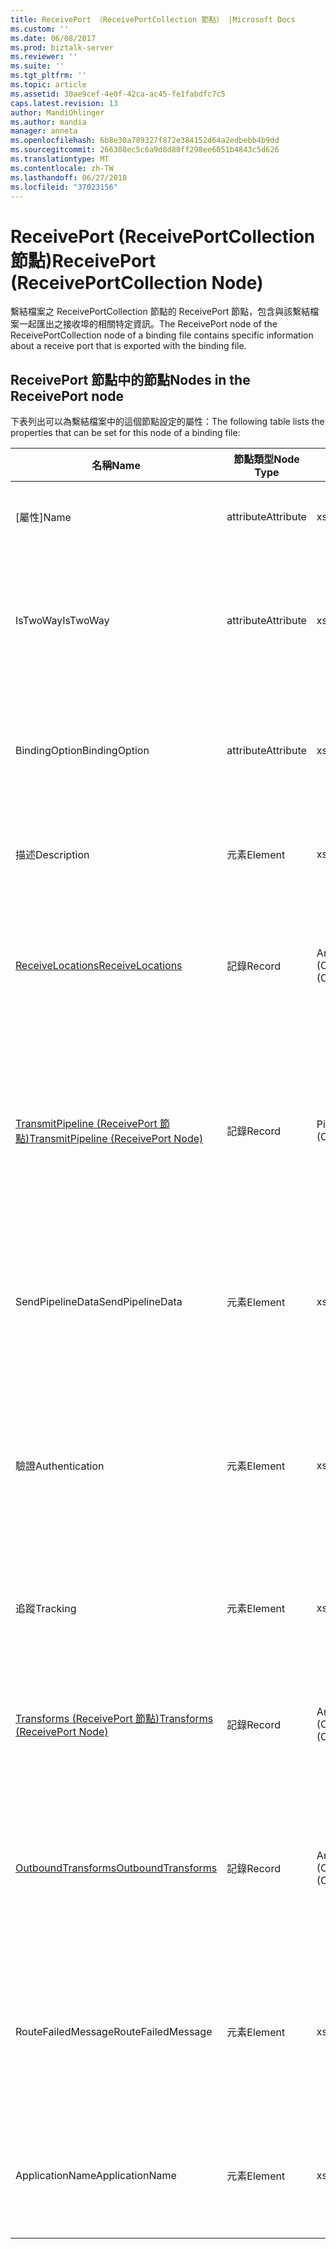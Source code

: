 ```yaml
---
title: ReceivePort （ReceivePortCollection 節點） |Microsoft Docs
ms.custom: ''
ms.date: 06/08/2017
ms.prod: biztalk-server
ms.reviewer: ''
ms.suite: ''
ms.tgt_pltfrm: ''
ms.topic: article
ms.assetid: 30ae9cef-4e0f-42ca-ac45-fe1fabdfc7c5
caps.latest.revision: 13
author: MandiOhlinger
ms.author: mandia
manager: anneta
ms.openlocfilehash: 6b8e30a789327f872e384152d64a2edbebb4b9dd
ms.sourcegitcommit: 266308ec5c6a9d8d80ff298ee6051b4843c5d626
ms.translationtype: MT
ms.contentlocale: zh-TW
ms.lasthandoff: 06/27/2018
ms.locfileid: "37023156"
---
```

# <a name="receiveport-receiveportcollection-node"></a><span data-ttu-id="dec95-102">ReceivePort (ReceivePortCollection 節點)</span><span class="sxs-lookup"><span data-stu-id="dec95-102">ReceivePort (ReceivePortCollection Node)</span></span>
<span data-ttu-id="dec95-103">繫結檔案之 ReceivePortCollection 節點的 ReceivePort 節點，包含與該繫結檔案一起匯出之接收埠的相關特定資訊。</span><span class="sxs-lookup"><span data-stu-id="dec95-103">The ReceivePort node of the ReceivePortCollection node of a binding file contains specific information about a receive port that is exported with the binding file.</span></span>  

## <a name="nodes-in-the-receiveport-node"></a><span data-ttu-id="dec95-104">ReceivePort 節點中的節點</span><span class="sxs-lookup"><span data-stu-id="dec95-104">Nodes in the ReceivePort node</span></span>  
 <span data-ttu-id="dec95-105">下表列出可以為繫結檔案中的這個節點設定的屬性：</span><span class="sxs-lookup"><span data-stu-id="dec95-105">The following table lists the properties that can be set for this node of a binding file:</span></span>  


|                                      <span data-ttu-id="dec95-106">**名稱**</span><span class="sxs-lookup"><span data-stu-id="dec95-106">**Name**</span></span>                                       | <span data-ttu-id="dec95-107">**節點類型**</span><span class="sxs-lookup"><span data-stu-id="dec95-107">**Node Type**</span></span> |            <span data-ttu-id="dec95-108">**資料類型**</span><span class="sxs-lookup"><span data-stu-id="dec95-108">**Data Type**</span></span>             |                                               <span data-ttu-id="dec95-109">**說明**</span><span class="sxs-lookup"><span data-stu-id="dec95-109">**Description**</span></span>                                               | <span data-ttu-id="dec95-110">**限制**</span><span class="sxs-lookup"><span data-stu-id="dec95-110">**Restrictions**</span></span> |                                                                                                 <span data-ttu-id="dec95-111">**註解**</span><span class="sxs-lookup"><span data-stu-id="dec95-111">**Comments**</span></span>                                                                                                  |
|-------------------------------------------------------------------------------------|---------------|--------------------------------------|-------------------------------------------------------------------------------------------------------------|------------------|---------------------------------------------------------------------------------------------------------------------------------------------------------------------------------------------------------------|
|                                        <span data-ttu-id="dec95-112">[屬性]</span><span class="sxs-lookup"><span data-stu-id="dec95-112">Name</span></span>                                         |   <span data-ttu-id="dec95-113">attribute</span><span class="sxs-lookup"><span data-stu-id="dec95-113">Attribute</span></span>   |              <span data-ttu-id="dec95-114">xs:string</span><span class="sxs-lookup"><span data-stu-id="dec95-114">xs:string</span></span>               |                                   <span data-ttu-id="dec95-115">指定接收埠的名稱。</span><span class="sxs-lookup"><span data-stu-id="dec95-115">Specifies the name of the receive port.</span></span>                                   |   <span data-ttu-id="dec95-116">不需要</span><span class="sxs-lookup"><span data-stu-id="dec95-116">Not required</span></span>   |                                                                                             <span data-ttu-id="dec95-117">預設值：空白</span><span class="sxs-lookup"><span data-stu-id="dec95-117">Default value: empty</span></span>                                                                                              |
|                                      <span data-ttu-id="dec95-118">IsTwoWay</span><span class="sxs-lookup"><span data-stu-id="dec95-118">IsTwoWay</span></span>                                       |   <span data-ttu-id="dec95-119">attribute</span><span class="sxs-lookup"><span data-stu-id="dec95-119">Attribute</span></span>   |              <span data-ttu-id="dec95-120">xs:boolean</span><span class="sxs-lookup"><span data-stu-id="dec95-120">xs:boolean</span></span>              |               <span data-ttu-id="dec95-121">指定接收埠為單向或要求-回應 (雙向)。</span><span class="sxs-lookup"><span data-stu-id="dec95-121">Specifies whether the receive port is one way or is request-response (two way).</span></span>               |     <span data-ttu-id="dec95-122">必要項</span><span class="sxs-lookup"><span data-stu-id="dec95-122">Required</span></span>     |      <span data-ttu-id="dec95-123">預設值：無</span><span class="sxs-lookup"><span data-stu-id="dec95-123">Default value: none</span></span><br /><br /> <span data-ttu-id="dec95-124">可能的值位於**MSBTS_SendPort.IsTwoWay 屬性 (WMI)** [!INCLUDE[ui-guidance-developers-reference](../includes/ui-guidance-developers-reference.md)]</span><span class="sxs-lookup"><span data-stu-id="dec95-124">Possible values are in the **MSBTS_SendPort.IsTwoWay Property (WMI)** [!INCLUDE[ui-guidance-developers-reference](../includes/ui-guidance-developers-reference.md)]</span></span>      |
|                                    <span data-ttu-id="dec95-125">BindingOption</span><span class="sxs-lookup"><span data-stu-id="dec95-125">BindingOption</span></span>                                    |   <span data-ttu-id="dec95-126">attribute</span><span class="sxs-lookup"><span data-stu-id="dec95-126">Attribute</span></span>   |                <span data-ttu-id="dec95-127">xs:int</span><span class="sxs-lookup"><span data-stu-id="dec95-127">xs:int</span></span>                |                          <span data-ttu-id="dec95-128">指定協調流程連接埠的繫結類型。</span><span class="sxs-lookup"><span data-stu-id="dec95-128">Specifies the type of binding for the orchestration port.</span></span>                          |     <span data-ttu-id="dec95-129">必要項</span><span class="sxs-lookup"><span data-stu-id="dec95-129">Required</span></span>     |                                             <span data-ttu-id="dec95-130">預設值：無</span><span class="sxs-lookup"><span data-stu-id="dec95-130">Default value: none</span></span><br /><br /> <span data-ttu-id="dec95-131">可能的值位於**Microsoft.BizTalk.ExplorerOM.BindingType**列舉型別。</span><span class="sxs-lookup"><span data-stu-id="dec95-131">Possible values are in the **Microsoft.BizTalk.ExplorerOM.BindingType** enumeration.</span></span>                                              |
|                                     <span data-ttu-id="dec95-132">描述</span><span class="sxs-lookup"><span data-stu-id="dec95-132">Description</span></span>                                     |    <span data-ttu-id="dec95-133">元素</span><span class="sxs-lookup"><span data-stu-id="dec95-133">Element</span></span>    |              <span data-ttu-id="dec95-134">xs:string</span><span class="sxs-lookup"><span data-stu-id="dec95-134">xs:string</span></span>               |                                <span data-ttu-id="dec95-135">指定接收埠的描述。</span><span class="sxs-lookup"><span data-stu-id="dec95-135">Specifies a description for the receive port.</span></span>                                |     <span data-ttu-id="dec95-136">必要項</span><span class="sxs-lookup"><span data-stu-id="dec95-136">Required</span></span>     |                                                                                             <span data-ttu-id="dec95-137">預設值：空白</span><span class="sxs-lookup"><span data-stu-id="dec95-137">Default value: empty</span></span>                                                                                              |
|          [<span data-ttu-id="dec95-138">ReceiveLocations</span><span class="sxs-lookup"><span data-stu-id="dec95-138">ReceiveLocations</span></span>](../core/receivelocations-receiveport-node.md)           |    <span data-ttu-id="dec95-139">記錄</span><span class="sxs-lookup"><span data-stu-id="dec95-139">Record</span></span>     | <span data-ttu-id="dec95-140">ArrayOfReceiveLocation (ComplexType)</span><span class="sxs-lookup"><span data-stu-id="dec95-140">ArrayOfReceiveLocation (ComplexType)</span></span> |                 <span data-ttu-id="dec95-141">與此接收埠相關聯之接收位置的容器節點。</span><span class="sxs-lookup"><span data-stu-id="dec95-141">Container node for the receive locations associated with this receive port.</span></span>                 |  <span data-ttu-id="dec95-142">非必要</span><span class="sxs-lookup"><span data-stu-id="dec95-142">Not required.</span></span>   |                                                                                              <span data-ttu-id="dec95-143">預設值：無</span><span class="sxs-lookup"><span data-stu-id="dec95-143">Default value: none</span></span>                                                                                              |
| [<span data-ttu-id="dec95-144">TransmitPipeline (ReceivePort 節點)</span><span class="sxs-lookup"><span data-stu-id="dec95-144">TransmitPipeline (ReceivePort Node)</span></span>](../core/transmitpipeline-receiveport-node.md) |    <span data-ttu-id="dec95-145">記錄</span><span class="sxs-lookup"><span data-stu-id="dec95-145">Record</span></span>     |      <span data-ttu-id="dec95-146">PipelineRef (ComplexType)</span><span class="sxs-lookup"><span data-stu-id="dec95-146">PipelineRef (ComplexType)</span></span>       | <span data-ttu-id="dec95-147">指定當接收埠為雙向接收埠時，會與接收埠相關聯的傳送管線。</span><span class="sxs-lookup"><span data-stu-id="dec95-147">Specifies the send pipeline associated with the receive port if the receive port is a two way receive port.</span></span> |   <span data-ttu-id="dec95-148">不需要</span><span class="sxs-lookup"><span data-stu-id="dec95-148">Not required</span></span>   |                                                                                              <span data-ttu-id="dec95-149">預設值：無</span><span class="sxs-lookup"><span data-stu-id="dec95-149">Default value: none</span></span>                                                                                              |
|                                  <span data-ttu-id="dec95-150">SendPipelineData</span><span class="sxs-lookup"><span data-stu-id="dec95-150">SendPipelineData</span></span>                                   |    <span data-ttu-id="dec95-151">元素</span><span class="sxs-lookup"><span data-stu-id="dec95-151">Element</span></span>    |              <span data-ttu-id="dec95-152">xs:string</span><span class="sxs-lookup"><span data-stu-id="dec95-152">xs:string</span></span>               |         <span data-ttu-id="dec95-153">指定此管線用途之執行個體特定的自訂組態。</span><span class="sxs-lookup"><span data-stu-id="dec95-153">Specifies the custom configuration specific to this instance of the usage of the pipeline.</span></span>          |   <span data-ttu-id="dec95-154">不需要</span><span class="sxs-lookup"><span data-stu-id="dec95-154">Not required</span></span>   |                                                                                             <span data-ttu-id="dec95-155">預設值： 空白。</span><span class="sxs-lookup"><span data-stu-id="dec95-155">Default value: empty.</span></span>                                                                                             |
|                                   <span data-ttu-id="dec95-156">驗證</span><span class="sxs-lookup"><span data-stu-id="dec95-156">Authentication</span></span>                                    |    <span data-ttu-id="dec95-157">元素</span><span class="sxs-lookup"><span data-stu-id="dec95-157">Element</span></span>    |                <span data-ttu-id="dec95-158">xs:int</span><span class="sxs-lookup"><span data-stu-id="dec95-158">xs:int</span></span>                |      <span data-ttu-id="dec95-159">指定列舉值，指示在此接收埠是否需要驗證。</span><span class="sxs-lookup"><span data-stu-id="dec95-159">Specifies an enumeration value indicating whether authentication is needed at this receive port.</span></span>       |     <span data-ttu-id="dec95-160">必要項</span><span class="sxs-lookup"><span data-stu-id="dec95-160">Required</span></span>     |                                          <span data-ttu-id="dec95-161">預設值：無</span><span class="sxs-lookup"><span data-stu-id="dec95-161">Default value: none</span></span><br /><br /> <span data-ttu-id="dec95-162">可能的值位於**Microsoft.BizTalk.ExplorerOM.AuthenticationType**列舉型別。</span><span class="sxs-lookup"><span data-stu-id="dec95-162">Possible values are in the **Microsoft.BizTalk.ExplorerOM.AuthenticationType** enumeration.</span></span>                                          |
|                                      <span data-ttu-id="dec95-163">追蹤</span><span class="sxs-lookup"><span data-stu-id="dec95-163">Tracking</span></span>                                       |    <span data-ttu-id="dec95-164">元素</span><span class="sxs-lookup"><span data-stu-id="dec95-164">Element</span></span>    |                <span data-ttu-id="dec95-165">xs:int</span><span class="sxs-lookup"><span data-stu-id="dec95-165">xs:int</span></span>                |                        <span data-ttu-id="dec95-166">指定接收埠的文件追蹤層級</span><span class="sxs-lookup"><span data-stu-id="dec95-166">Specifies the level of document tracking for the receive port</span></span>                        |     <span data-ttu-id="dec95-167">必要項</span><span class="sxs-lookup"><span data-stu-id="dec95-167">Required</span></span>     |                                            <span data-ttu-id="dec95-168">預設值：無</span><span class="sxs-lookup"><span data-stu-id="dec95-168">Default value: none</span></span><br /><br /> <span data-ttu-id="dec95-169">可能的值位於**Microsoft.BizTalk.ExplorerOM.TrackingTypes**列舉型別。</span><span class="sxs-lookup"><span data-stu-id="dec95-169">Possible values are in the **Microsoft.BizTalk.ExplorerOM.TrackingTypes** enumeration.</span></span>                                             |
|       [<span data-ttu-id="dec95-170">Transforms (ReceivePort 節點)</span><span class="sxs-lookup"><span data-stu-id="dec95-170">Transforms (ReceivePort Node)</span></span>](../core/transforms-receiveport-node.md)       |    <span data-ttu-id="dec95-171">記錄</span><span class="sxs-lookup"><span data-stu-id="dec95-171">Record</span></span>     |    <span data-ttu-id="dec95-172">ArrayOfTransform (ComplexType)</span><span class="sxs-lookup"><span data-stu-id="dec95-172">ArrayOfTransform (ComplexType)</span></span>    |                  <span data-ttu-id="dec95-173">指定單向接收埠之輸入轉換的集合。</span><span class="sxs-lookup"><span data-stu-id="dec95-173">Specifies the collection of inbound transforms of a one way receive port.</span></span>                  |   <span data-ttu-id="dec95-174">不需要</span><span class="sxs-lookup"><span data-stu-id="dec95-174">Not required</span></span>   |                                                                                              <span data-ttu-id="dec95-175">預設值：無</span><span class="sxs-lookup"><span data-stu-id="dec95-175">Default value: none</span></span>                                                                                              |
|        [<span data-ttu-id="dec95-176">OutboundTransforms</span><span class="sxs-lookup"><span data-stu-id="dec95-176">OutboundTransforms</span></span>](../core/outboundtransforms-receiveport-node.md)         |    <span data-ttu-id="dec95-177">記錄</span><span class="sxs-lookup"><span data-stu-id="dec95-177">Record</span></span>     |    <span data-ttu-id="dec95-178">ArrayOfTransform (ComplexType)</span><span class="sxs-lookup"><span data-stu-id="dec95-178">ArrayOfTransform (ComplexType)</span></span>    |       <span data-ttu-id="dec95-179">指定套用至雙向接收埠上之文件的輸出轉換的集合。</span><span class="sxs-lookup"><span data-stu-id="dec95-179">Specifies the collection of outbound transforms to apply to documents on a two-way receive port</span></span>       |   <span data-ttu-id="dec95-180">不需要</span><span class="sxs-lookup"><span data-stu-id="dec95-180">Not required</span></span>   |                                                                                              <span data-ttu-id="dec95-181">預設值：無</span><span class="sxs-lookup"><span data-stu-id="dec95-181">Default value: none</span></span>                                                                                              |
|                                 <span data-ttu-id="dec95-182">RouteFailedMessage</span><span class="sxs-lookup"><span data-stu-id="dec95-182">RouteFailedMessage</span></span>                                  |    <span data-ttu-id="dec95-183">元素</span><span class="sxs-lookup"><span data-stu-id="dec95-183">Element</span></span>    |              <span data-ttu-id="dec95-184">xs:boolean</span><span class="sxs-lookup"><span data-stu-id="dec95-184">xs:boolean</span></span>              |             <span data-ttu-id="dec95-185">指定失敗訊息是否會傳送至失敗的訊息訂閱者。</span><span class="sxs-lookup"><span data-stu-id="dec95-185">Specifies whether or not failed messages are routed to failed message subscribers.</span></span>              |     <span data-ttu-id="dec95-186">必要項</span><span class="sxs-lookup"><span data-stu-id="dec95-186">Required</span></span>     | <span data-ttu-id="dec95-187">預設值：無</span><span class="sxs-lookup"><span data-stu-id="dec95-187">Default value: none</span></span><br /><br /> <span data-ttu-id="dec95-188">可能的值位於**MSBTS_SendPort.RouteFailedMessage 屬性 (WMI)** [!INCLUDE[ui-guidance-developers-reference](../includes/ui-guidance-developers-reference.md)]</span><span class="sxs-lookup"><span data-stu-id="dec95-188">Possible values are in the **MSBTS_SendPort.RouteFailedMessage Property (WMI)** [!INCLUDE[ui-guidance-developers-reference](../includes/ui-guidance-developers-reference.md)]</span></span> |
|                                   <span data-ttu-id="dec95-189">ApplicationName</span><span class="sxs-lookup"><span data-stu-id="dec95-189">ApplicationName</span></span>                                   |    <span data-ttu-id="dec95-190">元素</span><span class="sxs-lookup"><span data-stu-id="dec95-190">Element</span></span>    |              <span data-ttu-id="dec95-191">xs:string</span><span class="sxs-lookup"><span data-stu-id="dec95-191">xs:string</span></span>               |                   <span data-ttu-id="dec95-192">指定與接收埠相關聯之應用程式的名稱。</span><span class="sxs-lookup"><span data-stu-id="dec95-192">Specifies the name of the application associated with the receive port.</span></span>                   |     <span data-ttu-id="dec95-193">必要項</span><span class="sxs-lookup"><span data-stu-id="dec95-193">Required</span></span>     |           <span data-ttu-id="dec95-194">預設值：空白</span><span class="sxs-lookup"><span data-stu-id="dec95-194">Default value: empty</span></span><br /><br /> <span data-ttu-id="dec95-195">可能的值位於**ISSOMapping 介面 (COM)** [!INCLUDE[ui-guidance-developers-reference](../includes/ui-guidance-developers-reference.md)]</span><span class="sxs-lookup"><span data-stu-id="dec95-195">Possible values are in the **ISSOMapping Interface (COM)** [!INCLUDE[ui-guidance-developers-reference](../includes/ui-guidance-developers-reference.md)]</span></span>           |

